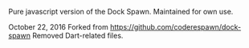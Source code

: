 Pure javascript version of the Dock Spawn.  Maintained for own use.


October 22, 2016
Forked from https://github.com/coderespawn/dock-spawn
Removed Dart-related files.